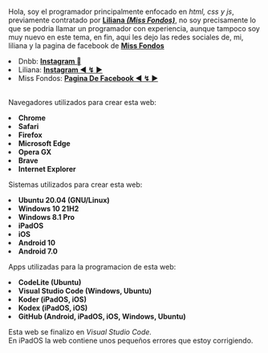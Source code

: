 Hola, soy el programador principalmente enfocado en <i>html, css y js</i>, previamente contratado por **<a href="https://www.instagram.com/miss1_lilianita">Liliana *(Miss Fondos)</a>***, no soy precisamente lo que se podria llamar un programador con experiencia, aunque tampoco soy muy nuevo en este tema, en fin, aqui les dejo las redes sociales de, mi, liliana y la pagina de facebook de **<a href="https://www.facebook.com/MissFondosForever">Miss Fondos</a>**

<li>Dnbb: <a href="https://www.instagram.com/_dnbb_/"><b>Instagram </b></a></li>
<li>Liliana: <a href="https://www.instagram.com/miss1_lilianita"><b>Instagram ◄ ↯ ►</b></a></li>
<li>Miss Fondos: <a href="https://www.facebook.com/MissFondosForever"><b>Pagina De Facebook ◄ ↯ ►</b></a></li><br>

Navegadores utilizados para crear esta web:

**<li>Chrome</li>**
**<li>Safari</li>**
**<li>Firefox</li>**
**<li>Microsoft Edge</li>**
**<li>Opera GX</li>**
**<li>Brave</li>**
**<li>Internet Explorer</li>**

Sistemas utilizados para crear esta web:

**<li>Ubuntu 20.04 (GNU/Linux)</li>**
**<li>Windows 10 21H2</li>**
**<li>Windows 8.1 Pro</li>**
**<li>iPadOS</li>**
**<li>iOS</li>**
**<li>Android 10</li>**
**<li>Android 7.0</li>**

Apps utilizadas para la programacion de esta web:

**<li>CodeLite (Ubuntu)</li>**
**<li>Visual Studio Code (Windows, Ubuntu)</li>**
**<li>Koder (iPadOS, iOS)</li>**
**<li>Kodex (iPadOS, iOS)</li>**
**<li>GitHub (Android, iPadOS, iOS, Windows, Ubuntu)</li>**

Esta web se finalizo en <i>Visual Studio Code.</i><br>
En iPadOS la web contiene unos pequeños errores que estoy corrigiendo.
